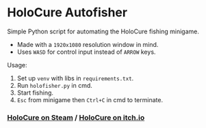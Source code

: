 # HoloCure Autofisher
Simple Python script for automating the HoloCure fishing minigame.

- Made with a `1920x1080` resolution window in mind.
- Uses `WASD` for control input instead of `ARROW` keys.

Usage:

1. Set up `venv` with libs in `requirements.txt`.
2. Run `holofisher.py` in cmd.
3. Start fishing.
4. `Esc` from minigame then `Ctrl+C` in cmd to terminate.

### [HoloCure on Steam](https://store.steampowered.com/app/2420510/HoloCure__Save_the_Fans/) /  [HoloCure on itch.io](https://kay-yu.itch.io/holocure)
